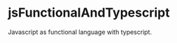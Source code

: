 jsFunctionalAndTypescript
=========================

Javascript as functional language with typescript.  